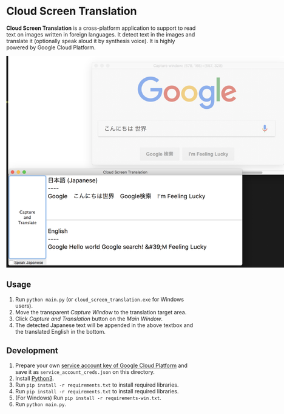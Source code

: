 # Cloud Screen Translation

**Cloud Screen Translation** is a cross-platform application to support to read text on images written in foreign languages. It detect text in the images and translate it (optionally speak aloud it by synthesis voice). It is highly powered by Google Cloud Platform.

<img style="max-width: 800px" src="demo.png">

## Usage
1. Run `python main.py` (or `cloud_screen_translation.exe` for Windows users).
1. Move the transparent *Capture Window* to the translation target area.
1. Click *Capture and Translation* button on the *Main Window*.
1. The detected Japanese text will be appended in the above textbox and the translated English in the bottom.

## Development
1. Prepare your own [service account key of Google Cloud Platform](https://cloud.google.com/iam/docs/managing-service-account-keys) and save it as `service_account_creds.json` on this directory.
1. Install [Python3](https://www.python.org/).
1. Run `pip install -r requirements.txt` to install required libraries.
1. Run `pip install -r requirements.txt` to install required libraries.
1. (For Windows) Run `pip install -r requirements-win.txt`.
1. Run `python main.py`.
